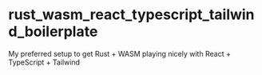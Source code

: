 # rust_wasm_react_typescript_tailwind_boilerplate
My preferred setup to get Rust + WASM playing nicely with React + TypeScript + Tailwind

